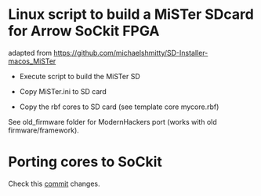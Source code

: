 # Linux script to build a MiSTer SDcard for Arrow SoCkit FPGA

adapted from https://github.com/michaelshmitty/SD-Installer-macos_MiSTer

* Execute script to build the MiSTer SD

* Copy MiSTer.ini to SD card

* Copy the rbf cores to SD card (see template core mycore.rbf)

See old_firmware folder for ModernHackers port (works with old firmware/framework).



# Porting cores to SoCkit

Check this [commit](https://github.com/sockitfpga/Template_SoCkit/commit/009bbd914571ac9890ded74e07e7f29e375cb7c5) changes.
